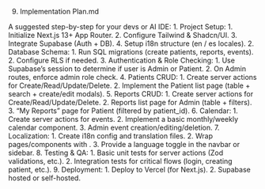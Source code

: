 9. Implementation Plan.md

A suggested step-by-step for your devs or AI IDE:
	1.	Project Setup:
	1.	Initialize Next.js 13+ App Router.
	2.	Configure Tailwind & Shadcn/UI.
	3.	Integrate Supabase (Auth + DB).
	4.	Setup i18n structure (en / es locales).
	2.	Database Schema:
	1.	Run SQL migrations (create patients, reports, events).
	2.	Configure RLS if needed.
	3.	Authentication & Role Checking:
	1.	Use Supabase’s session to determine if user is Admin or Patient.
	2.	On Admin routes, enforce admin role check.
	4.	Patients CRUD:
	1.	Create server actions for Create/Read/Update/Delete.
	2.	Implement the Patient list page (table + search + create/edit modals).
	5.	Reports CRUD:
	1.	Create server actions for Create/Read/Update/Delete.
	2.	Reports list page for Admin (table + filters).
	3.	“My Reports” page for Patient (filtered by patient_id).
	6.	Calendar:
	1.	Create server actions for events.
	2.	Implement a basic monthly/weekly calendar component.
	3.	Admin event creation/editing/deletion.
	7.	Localization:
	1.	Create i18n config and translation files.
	2.	Wrap pages/components with <I18nProvider>.
	3.	Provide a language toggle in the navbar or sidebar.
	8.	Testing & QA:
	1.	Basic unit tests for server actions (Zod validations, etc.).
	2.	Integration tests for critical flows (login, creating patient, etc.).
	9.	Deployment:
	1.	Deploy to Vercel (for Next.js).
	2.	Supabase hosted or self-hosted.

    